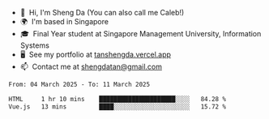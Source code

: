 <!---
tan-sd/tan-sd is a ✨ special ✨ repository because its `README.md` (this file) appears on your GitHub profile.
You can click the Preview link to take a look at your changes.
--->
- 👋  Hi, I'm Sheng Da (You can also call me Caleb!)
- 🌍  I'm based in Singapore
- 🎓  Final Year student at Singapore Management University, Information Systems
- 🖥️  See my portfolio at [tanshengda.vercel.app](https://tanshengda.vercel.app/)
- 📫  Contact me at [shengdatan@gmail.com](mailto:shengdatan@gmail.com)

<!--START_SECTION:waka-->

```txt
From: 04 March 2025 - To: 11 March 2025

HTML     1 hr 10 mins    █████████████████████░░░░   84.28 %
Vue.js   13 mins         ████░░░░░░░░░░░░░░░░░░░░░   15.72 %
```

<!--END_SECTION:waka-->
